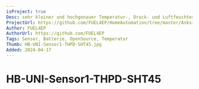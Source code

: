 ```yaml
---
isProject: true
Desc: sehr kleiner und hochgenauer Temperatur-, Druck- und Luftfeuchtesensor mit Sensirion SHT45 und Bosch BME280, gleitende Temperaturmittelwerte über letzte 24 Stunden und 7 Tage, NiMH-Akku
ProjectUrl: https://github.com/FUEL4EP/HomeAutomation/tree/master/AsksinPP_developments/sketches/HB-UNI-Sensor1-THPD-SHT45_BME280
Author: FUEL4EP
AuthorUrl: https://github.com/FUEL4EP
Tags: Sensor, Batterie, OpenSource, Temperatur
Thumb: HB-UNI-Sensor1-THPD-SHT45.jpg
Added: 2024-04-17
---
```


# HB-UNI-Sensor1-THPD-SHT45
